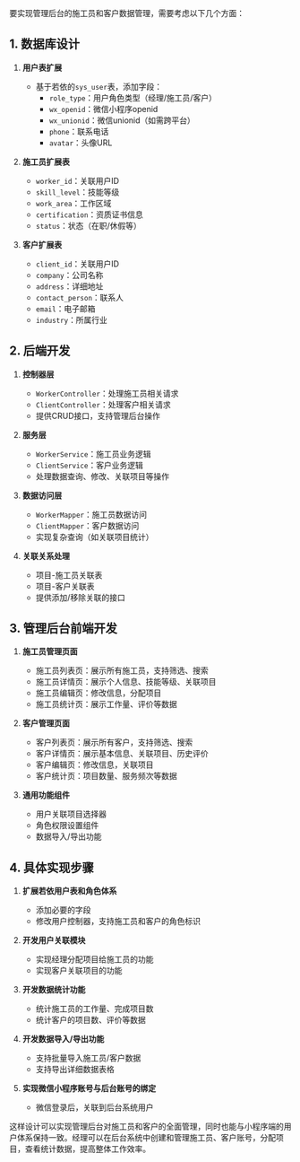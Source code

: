 要实现管理后台的施工员和客户数据管理，需要考虑以下几个方面：

## 1. 数据库设计

1. **用户表扩展**
   - 基于若依的`sys_user`表，添加字段：
     - `role_type`：用户角色类型（经理/施工员/客户）
     - `wx_openid`：微信小程序openid
     - `wx_unionid`：微信unionid（如需跨平台）
     - `phone`：联系电话
     - `avatar`：头像URL

2. **施工员扩展表**
   - `worker_id`：关联用户ID
   - `skill_level`：技能等级
   - `work_area`：工作区域
   - `certification`：资质证书信息
   - `status`：状态（在职/休假等）

3. **客户扩展表**
   - `client_id`：关联用户ID
   - `company`：公司名称
   - `address`：详细地址
   - `contact_person`：联系人
   - `email`：电子邮箱
   - `industry`：所属行业

## 2. 后端开发

1. **控制器层**
   - `WorkerController`：处理施工员相关请求
   - `ClientController`：处理客户相关请求
   - 提供CRUD接口，支持管理后台操作

2. **服务层**
   - `WorkerService`：施工员业务逻辑
   - `ClientService`：客户业务逻辑
   - 处理数据查询、修改、关联项目等操作

3. **数据访问层**
   - `WorkerMapper`：施工员数据访问
   - `ClientMapper`：客户数据访问
   - 实现复杂查询（如关联项目统计）

4. **关联关系处理**
   - 项目-施工员关联表
   - 项目-客户关联表
   - 提供添加/移除关联的接口

## 3. 管理后台前端开发

1. **施工员管理页面**
   - 施工员列表页：展示所有施工员，支持筛选、搜索
   - 施工员详情页：展示个人信息、技能等级、关联项目
   - 施工员编辑页：修改信息，分配项目
   - 施工员统计页：展示工作量、评价等数据

2. **客户管理页面**
   - 客户列表页：展示所有客户，支持筛选、搜索
   - 客户详情页：展示基本信息、关联项目、历史评价
   - 客户编辑页：修改信息，关联项目
   - 客户统计页：项目数量、服务频次等数据

3. **通用功能组件**
   - 用户关联项目选择器
   - 角色权限设置组件
   - 数据导入/导出功能

## 4. 具体实现步骤

1. **扩展若依用户表和角色体系**
   - 添加必要的字段
   - 修改用户控制器，支持施工员和客户的角色标识

2. **开发用户关联模块**
   - 实现经理分配项目给施工员的功能
   - 实现客户关联项目的功能

3. **开发数据统计功能**
   - 统计施工员的工作量、完成项目数
   - 统计客户的项目数、评价等数据

4. **开发数据导入/导出功能**
   - 支持批量导入施工员/客户数据
   - 支持导出详细数据表格

5. **实现微信小程序账号与后台账号的绑定**
   - 微信登录后，关联到后台系统用户

这样设计可以实现管理后台对施工员和客户的全面管理，同时也能与小程序端的用户体系保持一致。经理可以在后台系统中创建和管理施工员、客户账号，分配项目，查看统计数据，提高整体工作效率。
